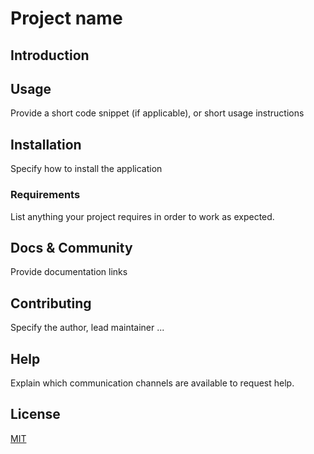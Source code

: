 # Project name
## Introduction
## Usage
Provide a short code snippet (if applicable), or short usage instructions

## Installation
Specify how to install the application

### Requirements
List anything your project requires in order to work as expected.

## Docs & Community
Provide documentation links

## Contributing
Specify the author, lead maintainer ...

## Help
Explain which communication channels are available to request help. 

## License
[MIT](LICENSE)
